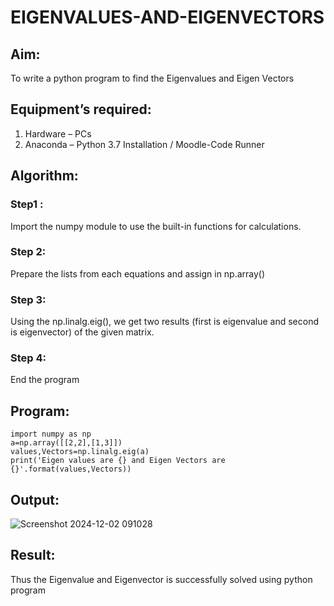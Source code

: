 # EIGENVALUES-AND-EIGENVECTORS
## Aim:
To write a python program to find the Eigenvalues and Eigen Vectors
## Equipment’s required:
1. 	Hardware – PCs
2. 	Anaconda – Python 3.7 Installation / Moodle-Code Runner
## Algorithm:
### Step1 : 
Import the numpy module to use the built-in functions for calculations.
### Step 2: 
Prepare the lists from each equations and assign in np.array()
### Step 3: 
Using the np.linalg.eig(),  we get two results (first is eigenvalue and second is eigenvector) of the given matrix.
### Step 4: 
End the program

## Program:
```
import numpy as np
a=np.array([[2,2],[1,3]])
values,Vectors=np.linalg.eig(a)
print('Eigen values are {} and Eigen Vectors are {}'.format(values,Vectors))
```

## Output:
![Screenshot 2024-12-02 091028](https://github.com/user-attachments/assets/434509a7-0e6a-43d1-bb8e-1add9463ef8b)

## Result:
Thus the Eigenvalue and Eigenvector is successfully solved using python program
